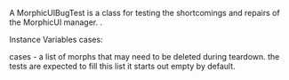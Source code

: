 A MorphicUIBugTest is a class for testing the shortcomings and repairs of the MorphicUI manager.
.

Instance Variables
	cases:		<aCollection>

cases
	- a list of morphs that may need to be deleted during teardown.
	the tests are expected to fill this list it starts out empty by default.
	
	
